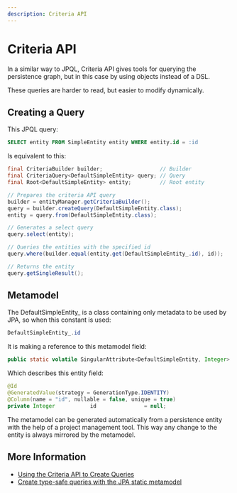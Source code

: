 ```yaml
---
description: Criteria API
---
```


# Criteria API

In a similar way to JPQL, Criteria API gives tools for querying the persistence graph, but in this case by using objects instead of a DSL.

These queries are harder to read, but easier to modify dynamically.

## Creating a Query

This JPQL query:

```sql
SELECT entity FROM SimpleEntity entity WHERE entity.id = :id
```

Is equivalent to this:

```java
final CriteriaBuilder builder;                  // Builder
final CriteriaQuery<DefaultSimpleEntity> query; // Query
final Root<DefaultSimpleEntity> entity;         // Root entity

// Prepares the criteria API query
builder = entityManager.getCriteriaBuilder();
query = builder.createQuery(DefaultSimpleEntity.class);
entity = query.from(DefaultSimpleEntity.class);

// Generates a select query
query.select(entity);

// Queries the entities with the specified id
query.where(builder.equal(entity.get(DefaultSimpleEntity_.id), id));

// Returns the entity
query.getSingleResult();
```

## Metamodel

The DefaultSimpleEntity\_ is a class containing only metadata to be used by JPA, so when this constant is used:

```java
DefaultSimpleEntity_.id
```

It is making a reference to this metamodel field:

```java
public static volatile SingularAttribute<DefaultSimpleEntity, Integer> id;
```

Which describes this entity field:

```java
@Id
@GeneratedValue(strategy = GenerationType.IDENTITY)
@Column(name = "id", nullable = false, unique = true)
private Integer           id               = null;
```

The metamodel can be generated automatically from a persistence entity with the help of a project management tool. This way any change to the entity is always mirrored by the metamodel.

## More Information

* [Using the Criteria API to Create Queries](https://docs.oracle.com/javaee/6/tutorial/doc/gjitv.html)
* [Create type-safe queries with the JPA static metamodel](https://www.thoughts-on-java.org/jpa-21-entity-graph-part-2-define/)

